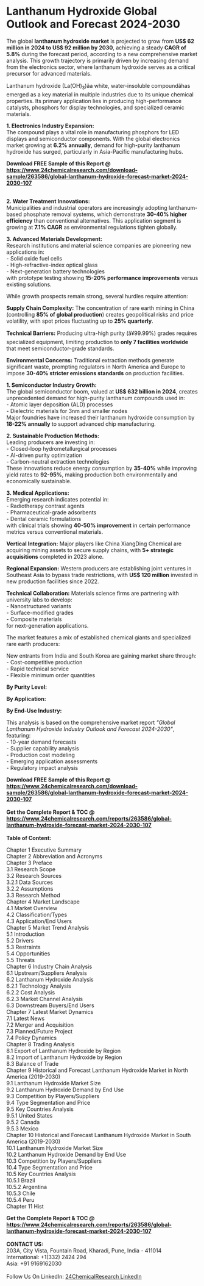<h1>Lanthanum Hydroxide Global Outlook and Forecast 2024-2030</h1><p>The global <strong>lanthanum hydroxide market</strong> is projected to grow from <strong>US$ 62 million in 2024 to US$ 92 million by 2030</strong>, achieving a steady <strong>CAGR of 5.8%</strong> during the forecast period, according to a new comprehensive market analysis. This growth trajectory is primarily driven by increasing demand from the electronics sector, where lanthanum hydroxide serves as a critical precursor for advanced materials.</p><p>Lanthanum hydroxide (La(OH)<sub>3</sub>)âa white, water-insoluble compoundâhas emerged as a key material in multiple industries due to its unique chemical properties. Its primary application lies in producing high-performance catalysts, phosphors for display technologies, and specialized ceramic materials.</p><p><strong>1. Electronics Industry Expansion:</strong><br>
The compound plays a vital role in manufacturing phosphors for LED displays and semiconductor components. With the global electronics market growing at <strong>6.2% annually</strong>, demand for high-purity lanthanum hydroxide has surged, particularly in Asia-Pacific manufacturing hubs.</p><div><b>Download FREE Sample of this Report @ 
            <a href="https://www.24chemicalresearch.com/download-sample/263586/global-lanthanum-hydroxide-forecast-market-2024-2030-107">
            https://www.24chemicalresearch.com/download-sample/263586/global-lanthanum-hydroxide-forecast-market-2024-2030-107</a></b></div><br><p><strong>2. Water Treatment Innovations:</strong><br>
Municipalities and industrial operators are increasingly adopting lanthanum-based phosphate removal systems, which demonstrate <strong>30-40% higher efficiency</strong> than conventional alternatives. This application segment is growing at <strong>7.1% CAGR</strong> as environmental regulations tighten globally.</p><p><strong>3. Advanced Materials Development:</strong><br>
Research institutions and material science companies are pioneering new applications in:<br>
- Solid oxide fuel cells<br>
- High-refractive-index optical glass<br>
- Next-generation battery technologies<br>
with prototype testing showing <strong>15-20% performance improvements</strong> versus existing solutions.</p><p>While growth prospects remain strong, several hurdles require attention:</p><p><strong>Supply Chain Complexity:</strong> The concentration of rare earth mining in China (controlling <strong>85% of global production</strong>) creates geopolitical risks and price volatility, with spot prices fluctuating up to <strong>25% quarterly</strong>.</p><p><strong>Technical Barriers:</strong> Producing ultra-high purity (â¥99.99%) grades requires specialized equipment, limiting production to <strong>only 7 facilities worldwide</strong> that meet semiconductor-grade standards.</p><p><strong>Environmental Concerns:</strong> Traditional extraction methods generate significant waste, prompting regulators in North America and Europe to impose <strong>30-40% stricter emissions standards</strong> on production facilities.</p><p><strong>1. Semiconductor Industry Growth:</strong><br>
The global semiconductor boom, valued at <strong>US$ 632 billion in 2024</strong>, creates unprecedented demand for high-purity lanthanum compounds used in:<br>
- Atomic layer deposition (ALD) processes<br>
- Dielectric materials for 3nm and smaller nodes<br>
Major foundries have increased their lanthanum hydroxide consumption by <strong>18-22% annually</strong> to support advanced chip manufacturing.</p><p><strong>2. Sustainable Production Methods:</strong><br>
Leading producers are investing in:<br>
- Closed-loop hydrometallurgical processes<br>
- AI-driven purity optimization<br>
- Carbon-neutral extraction technologies<br>
These innovations reduce energy consumption by <strong>35-40%</strong> while improving yield rates to <strong>92-95%</strong>, making production both environmentally and economically sustainable.</p><p><strong>3. Medical Applications:</strong><br>
Emerging research indicates potential in:<br>
- Radiotherapy contrast agents<br>
- Pharmaceutical-grade adsorbents<br>
- Dental ceramic formulations<br>
with clinical trials showing <strong>40-50% improvement</strong> in certain performance metrics versus conventional materials.</p><p><strong>Vertical Integration:</strong> Major players like China XiangDing Chemical are acquiring mining assets to secure supply chains, with <strong>5+ strategic acquisitions</strong> completed in 2023 alone.</p><p><strong>Regional Expansion:</strong> Western producers are establishing joint ventures in Southeast Asia to bypass trade restrictions, with <strong>US$ 120 million</strong> invested in new production facilities since 2022.</p><p><strong>Technical Collaboration:</strong> Materials science firms are partnering with university labs to develop:<br>
	- Nanostructured variants<br>
	- Surface-modified grades<br>
	- Composite materials<br>
	for next-generation applications.</p><p>The market features a mix of established chemical giants and specialized rare earth producers:</p><p>New entrants from India and South Korea are gaining market share through:<br>
- Cost-competitive production<br>
- Rapid technical service<br>
- Flexible minimum order quantities</p><p><strong>By Purity Level:</strong></p><p><strong>By Application:</strong></p><p><strong>By End-Use Industry:</strong></p><p>This analysis is based on the comprehensive market report <em>"Global Lanthanum Hydroxide Industry Outlook and Forecast 2024-2030"</em>, featuring:<br>
- 10-year demand forecasts<br>
- Supplier capability analysis<br>
- Production cost modeling<br>
- Emerging application assessments<br>
- Regulatory impact analysis</p><div><b>Download FREE Sample of this Report @ 
            <a href="https://www.24chemicalresearch.com/download-sample/263586/global-lanthanum-hydroxide-forecast-market-2024-2030-107">
            https://www.24chemicalresearch.com/download-sample/263586/global-lanthanum-hydroxide-forecast-market-2024-2030-107</a></b></div><br><div><b>Get the Complete Report & TOC @ 
            <a href="https://www.24chemicalresearch.com/reports/263586/global-lanthanum-hydroxide-forecast-market-2024-2030-107">
            https://www.24chemicalresearch.com/reports/263586/global-lanthanum-hydroxide-forecast-market-2024-2030-107</a></b></div><br>
            <b>Table of Content:</b><p>Chapter 1 Executive Summary<br />
Chapter 2 Abbreviation and Acronyms<br />
Chapter 3 Preface<br />
3.1 Research Scope<br />
3.2 Research Sources<br />
3.2.1 Data Sources<br />
3.2.2 Assumptions<br />
3.3 Research Method<br />
Chapter 4 Market Landscape<br />
4.1 Market Overview<br />
4.2 Classification/Types<br />
4.3 Application/End Users<br />
Chapter 5 Market Trend Analysis<br />
5.1 Introduction<br />
5.2 Drivers<br />
5.3 Restraints<br />
5.4 Opportunities<br />
5.5 Threats<br />
Chapter 6 Industry Chain Analysis<br />
6.1 Upstream/Suppliers Analysis<br />
6.2 Lanthanum Hydroxide Analysis<br />
6.2.1 Technology Analysis<br />
6.2.2 Cost Analysis<br />
6.2.3 Market Channel Analysis<br />
6.3 Downstream Buyers/End Users<br />
Chapter 7 Latest Market Dynamics<br />
7.1 Latest News<br />
7.2 Merger and Acquisition<br />
7.3 Planned/Future Project<br />
7.4 Policy Dynamics<br />
Chapter 8 Trading Analysis<br />
8.1 Export of Lanthanum Hydroxide by Region<br />
8.2 Import of Lanthanum Hydroxide by Region<br />
8.3 Balance of Trade<br />
Chapter 9 Historical and Forecast Lanthanum Hydroxide Market in North America (2019-2030)<br />
9.1 Lanthanum Hydroxide Market Size<br />
9.2 Lanthanum Hydroxide Demand by End Use<br />
9.3 Competition by Players/Suppliers<br />
9.4 Type Segmentation and Price<br />
9.5 Key Countries Analysis<br />
9.5.1 United States<br />
9.5.2 Canada<br />
9.5.3 Mexico<br />
Chapter 10 Historical and Forecast Lanthanum Hydroxide Market in South America (2019-2030)<br />
10.1 Lanthanum Hydroxide Market Size<br />
10.2 Lanthanum Hydroxide Demand by End Use<br />
10.3 Competition by Players/Suppliers<br />
10.4 Type Segmentation and Price<br />
10.5 Key Countries Analysis<br />
10.5.1 Brazil<br />
10.5.2 Argentina<br />
10.5.3 Chile<br />
10.5.4 Peru<br />
Chapter 11 Hist</p><div><b>Get the Complete Report & TOC @ 
            <a href="https://www.24chemicalresearch.com/reports/263586/global-lanthanum-hydroxide-forecast-market-2024-2030-107">
            https://www.24chemicalresearch.com/reports/263586/global-lanthanum-hydroxide-forecast-market-2024-2030-107</a></b></div><br><b>CONTACT US:</b><br>
            203A, City Vista, Fountain Road, Kharadi, Pune, India - 411014<br>
            International: +1(332) 2424 294<br>
            Asia: +91 9169162030 <br><br>
            Follow Us On LinkedIn: <a href="https://www.linkedin.com/company/24chemicalresearch/">24ChemicalResearch LinkedIn</a>